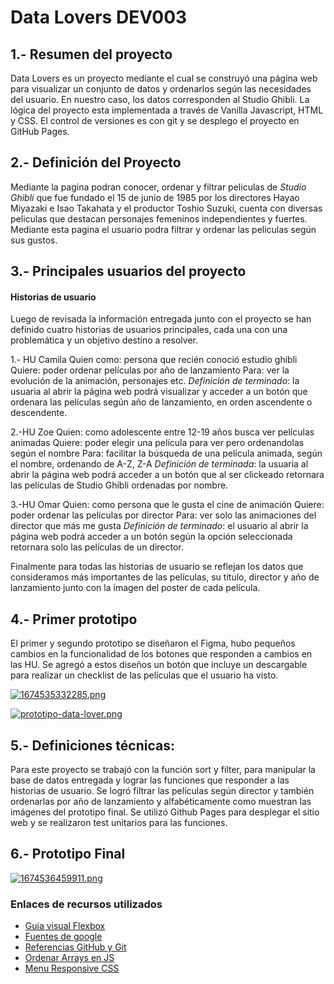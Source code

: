 # Data Lovers DEV003

## 1.- Resumen del proyecto

Data Lovers es un proyecto mediante el cual se construyó una página web para visualizar un conjunto de datos y ordenarlos según las necesidades del usuario. En nuestro caso, los datos corresponden al Studio Ghibli. La lógica del proyecto esta implementada a través de Vanilla Javascript, HTML y CSS. El control de versiones es con git y se desplego el proyecto en GitHub Pages.

## 2.- Definición del Proyecto 
Mediante la pagina podran conocer, ordenar y filtrar peliculas de _Studio Ghibli_ que fue fundado el 15 de junio de 1985 por los directores Hayao Miyazaki e Isao Takahata y el productor Toshio Suzuki, cuenta con diversas peliculas que destacan personajes femeninos independientes y fuertes. Mediante esta pagina el usuario podra filtrar y ordenar las peliculas según sus gustos.

## 3.- Principales usuarios del proyecto

#### Historias de usuario
Luego de revisada la información entregada junto con el proyecto se han definido cuatro historias de usuarios principales, cada una con una problemática y un objetivo destino a resolver.

1.- HU Camila
Quien como: persona que recién conoció estudio ghibli
Quiere: poder ordenar películas por año de lanzamiento
Para: ver la evolución de la animación, personajes etc.
_Definición de terminado_: la usuaria al abrir la página web podrá visualizar y acceder a un botón que ordenara las películas según año de lanzamiento, en orden ascendente o descendente.

2.-HU Zoe
Quien: como adolescente entre 12-19 años busca ver películas animadas
Quiere: poder elegir una película para ver pero ordenandolas según el nombre
Para: facilitar la búsqueda de una película animada, según el nombre, ordenando de A-Z, Z-A
_Definición de terminada_: la usuaria al abrir la página web podrá acceder a un botón que al ser clickeado retornara las películas de Studio Ghibli ordenadas por nombre.

3.-HU Omar
Quien: como  persona que le gusta el cine de animación
Quiere: poder ordenar las películas por director
Para: ver solo las animaciones del director que más me gusta
_Definición de terminado_: el usuario al abrir la página web podrá acceder a un botón según la opción seleccionada retornara solo las películas de un director.


Finalmente para todas las historias de usuario se reflejan los datos que consideramos más importantes de las películas, su título, director y año de lanzamiento junto con la imagen del poster de cada película.

## 4.- Primer prototipo

El primer y segundo prototipo se diseñaron el Figma, hubo pequeños cambios en la funcionalidad de los botones que responden a cambios en las HU. Se agregó a estos diseños un botón que incluye un descargable para realizar un checklist de las películas que el usuario ha visto.

[![1674535332285.png](https://i.postimg.cc/63j9pR0C/1674535332285.png)](https://postimg.cc/8Jv8y7xC)

[![prototipo-data-lover.png](https://i.postimg.cc/5NY3sgdF/prototipo-data-lover.png)](https://postimg.cc/zVNKBnfJ)

## 5.- Definiciones técnicas:

Para este proyecto se trabajó con la función sort y filter, para manipular la base de datos entregada y lograr las funciones que responder a las historias de usuario. Se logró filtrar las películas según director y también ordenarlas por año de lanzamiento y alfabéticamente como muestran las imágenes del prototipo final.
Se utilizó Github Pages para desplegar el sitio web y se realizaron test unitarios para las funciones.

## 6.- Prototipo Final

[![1674536459911.png](https://i.postimg.cc/XNddHkVr/1674536459911.png)](https://postimg.cc/s1fM1SGz)

### Enlaces de recursos utilizados

* [Guia visual Flexbox](https://flexbox.malven.co/)
* [Fuentes de google](https://fonts.google.com/)
* [Referencias GitHub y Git](https://training.github.com/downloads/es_ES/github-git-cheat-sheet.pdf)
* [Ordenar Arrays en JS](https://desarrolloweb.com/articulos/ordenacion-arrays-javascript-sort)
* [Menu Responsive CSS](https://www.youtube.com/watch?v=f7QujqArvIw&ab_channel=Elevaci%C3%B3nDigital)
